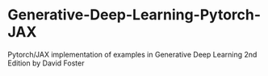 # Generative-Deep-Learning-Pytorch-JAX
Pytorch/JAX implementation of examples in Generative Deep Learning 2nd Edition by David Foster 
